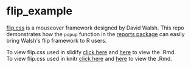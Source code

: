 flip_example
===

[flip.css](http://davidwalsh.name/css-flip) is a mouseover framework designed by David Walsh.  This repo demonstrates how the `popup` function in the [reports package](https://github.com/trinker/reports) can easily bring Walsh's flip framework to R users.

To view flip.css used in slidify [click here](http://trinker.github.io/flip/) and [here](https://github.com/trinker/flip_example/blob/master/PRESENTATION/flip.Rmd) to view the .Rmd.     
To view flip.css used in knitr [click here](http://htmlpreview.github.io/?hhttps://github.com/trinker/flip_example/blob/master/REPORT/flip_example.html) and [here](https://github.com/trinker/flip_example/blob/master/REPORT/flip_example.Rmd) to view the .Rmd.
